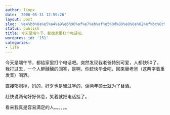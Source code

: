 ```yaml
---
author: linpx
date: '2006-05-31 12:59:26'
layout: post
slug: '%e4%bb%8a%e5%a4%a9%e6%98%af%e7%ab%af%e5%8d%88%e8%8a%82%ef%bc%8c%e9%83%bd%e7%bb%99%e5%ae%b6%e9%87%8c%e6%89%93%e4%b8%aa%e7%94%b5%e8%af%9d%e5%90%a7%e3%80%82'
status: publish
title: 今天是端午节，都给家里打个电话吧。
wordpress_id: '151'
categories:
- life
---
```


今天是端午节，都给家里打个电话吧。突然发现我老爸特别可爱，人都快50了。我打过去，一个人醉醺醺的回答，是啊，你赶快毕业吧，回来替老爸（这两字着重发音）喝酒。

  
直接郁闷掉，妈的，好歹也是留过学的，读两年硕士就为了替酒。

  
赶快说两句好好休息，笑着就把电话挂了。

  
看来我真是容易满足的人。。。。。。

